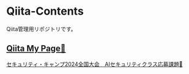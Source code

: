 # Qiita-Contents
Qiita管理用リポジトリです。

## [Qiita My Page👋](https://qiita.com/nicomputer "")

[セキュリティ・キャンプ2024全国大会　AIセキュリティクラス応募課題📝](https://qiita.com/nicomputer/items/a43a4bc428cd12bd9c65 "")
